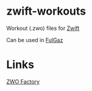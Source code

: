 # zwift-workouts
Workout (.zwo) files for [Zwift](https://www.zwift.com)

Can be used in [FulGaz](https://www.fulgaz.com)

# Links
[ZWO Factory](https://www.zwofactory.com)
